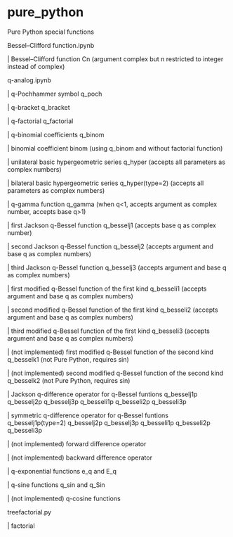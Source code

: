# pure_python
<p>Pure Python special functions</p>
<p>Bessel–Clifford function.ipynb</p>
<p>| Bessel–Clifford function Cn (argument complex but n restricted to integer instead of complex)</p>
<p>q-analog.ipynb</p>
<p>|  q-Pochhammer symbol q_poch</p>
<p>|  q-bracket q_bracket</p>
<p>|  q-factorial q_factorial</p>
<p>|  q-binomial coefficients q_binom</p>
<p>|  binomial coefficient binom (using q_binom and without factorial function)</p>
<p>|  unilateral basic hypergeometric series q_hyper (accepts all parameters as complex numbers)</p>
<p>|  bilateral basic hypergeometric series q_hyper(type=2) (accepts all parameters as complex numbers)</p>
<p>|  q-gamma function q_gamma (when q<1, accepts argument as complex number, accepts base q>1)</p>
<p>|  first Jackson q-Bessel function q_besselj1 (accepts base q as complex number)</p>
<p>|  second Jackson q-Bessel function q_besselj2 (accepts argument and base q as complex numbers)</p>
<p>|  third Jackson q-Bessel function q_besselj3 (accepts argument and base q as complex numbers)</p>
<p>|  first modified q-Bessel function of the first kind q_besseli1 (accepts argument and base q as complex numbers)</p>
<p>|  second modified q-Bessel function of the first kind q_besseli2 (accepts argument and base q as complex numbers)</p>
<p>|  third modified q-Bessel function of the first kind q_besseli3 (accepts argument and base q as complex numbers)</p>
<p>|  (not implemented) first modified q-Bessel function of the second kind q_besselk1 (not Pure Python, requires sin)</p>
<p>|  (not implemented) second modified q-Bessel function of the second kind q_besselk2 (not Pure Python, requires sin)</p>
<p>|  Jackson q-difference operator for q-Bessel funtions q_besselj1p q_besselj2p q_besselj3p q_besseli1p q_besseli2p q_besseli3p</p>
<p>|  symmetric q-difference operator for q-Bessel funtions q_besselj1p(type=2) q_besselj2p q_besselj3p q_besseli1p q_besseli2p q_besseli3p</p>
<p>|  (not implemented) forward difference operator</p>
<p>|  (not implemented) backward difference operator</p>
<p>|  q-exponential functions e_q and E_q</p>
<p>|  q-sine functions q_sin and q_Sin</p>
<p>|  (not implemented) q-cosine functions</p>
<p>treefactorial.py</p>
<p>|  factorial</p>
